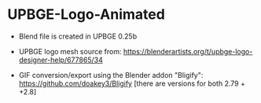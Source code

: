 # UPBGE-Logo-Animated

- Blend file is created in UPBGE 0.25b

- UPBGE logo mesh source from: https://blenderartists.org/t/upbge-logo-designer-help/677865/34

- GIF conversion/export using the Blender addon "Bligify": https://github.com/doakey3/Bligify [there are versions for both 2.79 + +2.8]
